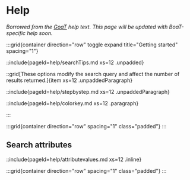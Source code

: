 # Help

_Borrowed from the [GoaT](https://goat.genomehubs.org) help text. This page will be updated with BoaT-specific help soon._

:::grid{container direction="row" toggle expand title="Getting started" spacing="1"}

::include{pageId=help/searchTips.md xs=12 .unpadded}

::grid[These options modify the search query and affect the number of results returned.]{item xs=12 .unpaddedParagraph}

::include{pageId=help/stepbystep.md xs=12 .unpaddedParagraph}

::include{pageId=help/colorkey.md xs=12 .paragraph}

:::

:::grid{container direction="row" spacing="1" class="padded"}
:::

## Search attributes

::include{pageId=help/attributevalues.md xs=12 .inline}

:::grid{container direction="row" spacing="1" class="padded"}
:::

